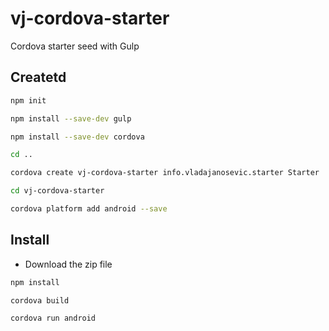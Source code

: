 # vj-cordova-starter
Cordova starter seed with Gulp

## Createtd
```sh
npm init
```
```sh
npm install --save-dev gulp
```
```sh
npm install --save-dev cordova
```
```sh
cd ..
```
```sh
cordova create vj-cordova-starter info.vladajanosevic.starter Starter
```
```sh
cd vj-cordova-starter
```
```sh
cordova platform add android --save
```

## Install
- Download the zip file

```sh
npm install
```
```sh
cordova build
```
```sh
cordova run android
```


